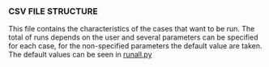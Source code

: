 ### CSV FILE STRUCTURE
This file contains the characteristics of the cases that want to be run. The total of runs depends on the user and several parameters can be specified for each case, for the non-specified parameters the default value are taken. The default values can be seen in [runall.py]()